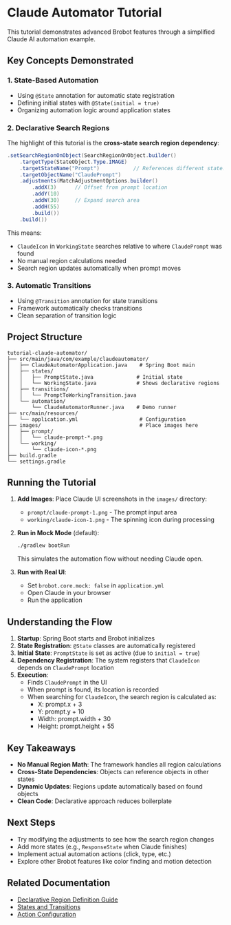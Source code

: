# Claude Automator Tutorial

This tutorial demonstrates advanced Brobot features through a simplified Claude AI automation example.

## Key Concepts Demonstrated

### 1. **State-Based Automation**
- Using `@State` annotation for automatic state registration
- Defining initial states with `@State(initial = true)`
- Organizing automation logic around application states

### 2. **Declarative Search Regions**
The highlight of this tutorial is the **cross-state search region dependency**:

```java
.setSearchRegionOnObject(SearchRegionOnObject.builder()
    .targetType(StateObject.Type.IMAGE)
    .targetStateName("Prompt")           // References different state!
    .targetObjectName("ClaudePrompt")    
    .adjustments(MatchAdjustmentOptions.builder()
        .addX(3)      // Offset from prompt location
        .addY(10)     
        .addW(30)     // Expand search area
        .addH(55)     
        .build())
    .build())
```

This means:
- `ClaudeIcon` in `WorkingState` searches relative to where `ClaudePrompt` was found
- No manual region calculations needed
- Search region updates automatically when prompt moves

### 3. **Automatic Transitions**
- Using `@Transition` annotation for state transitions
- Framework automatically checks transitions
- Clean separation of transition logic

## Project Structure

```
tutorial-claude-automator/
├── src/main/java/com/example/claudeautomator/
│   ├── ClaudeAutomatorApplication.java    # Spring Boot main
│   ├── states/
│   │   ├── PromptState.java              # Initial state
│   │   └── WorkingState.java             # Shows declarative regions
│   ├── transitions/
│   │   └── PromptToWorkingTransition.java
│   └── automation/
│       └── ClaudeAutomatorRunner.java    # Demo runner
├── src/main/resources/
│   └── application.yml                    # Configuration
├── images/                                # Place images here
│   ├── prompt/
│   │   └── claude-prompt-*.png
│   └── working/
│       └── claude-icon-*.png
├── build.gradle
└── settings.gradle
```

## Running the Tutorial

1. **Add Images**: Place Claude UI screenshots in the `images/` directory:
   - `prompt/claude-prompt-1.png` - The prompt input area
   - `working/claude-icon-1.png` - The spinning icon during processing

2. **Run in Mock Mode** (default):
   ```bash
   ./gradlew bootRun
   ```
   This simulates the automation flow without needing Claude open.

3. **Run with Real UI**:
   - Set `brobot.core.mock: false` in `application.yml`
   - Open Claude in your browser
   - Run the application

## Understanding the Flow

1. **Startup**: Spring Boot starts and Brobot initializes
2. **State Registration**: `@State` classes are automatically registered
3. **Initial State**: `PromptState` is set as active (due to `initial = true`)
4. **Dependency Registration**: The system registers that `ClaudeIcon` depends on `ClaudePrompt` location
5. **Execution**:
   - Finds `ClaudePrompt` in the UI
   - When prompt is found, its location is recorded
   - When searching for `ClaudeIcon`, the search region is calculated as:
     - X: prompt.x + 3
     - Y: prompt.y + 10  
     - Width: prompt.width + 30
     - Height: prompt.height + 55

## Key Takeaways

- **No Manual Region Math**: The framework handles all region calculations
- **Cross-State Dependencies**: Objects can reference objects in other states
- **Dynamic Updates**: Regions update automatically based on found objects
- **Clean Code**: Declarative approach reduces boilerplate

## Next Steps

- Try modifying the adjustments to see how the search region changes
- Add more states (e.g., `ResponseState` when Claude finishes)
- Implement actual automation actions (click, type, etc.)
- Explore other Brobot features like color finding and motion detection

## Related Documentation

- [Declarative Region Definition Guide](../../../guides/declarative-region-definition.md)
- [States and Transitions](../../../../01-getting-started/states.md)
- [Action Configuration](../../action-config/README.md)